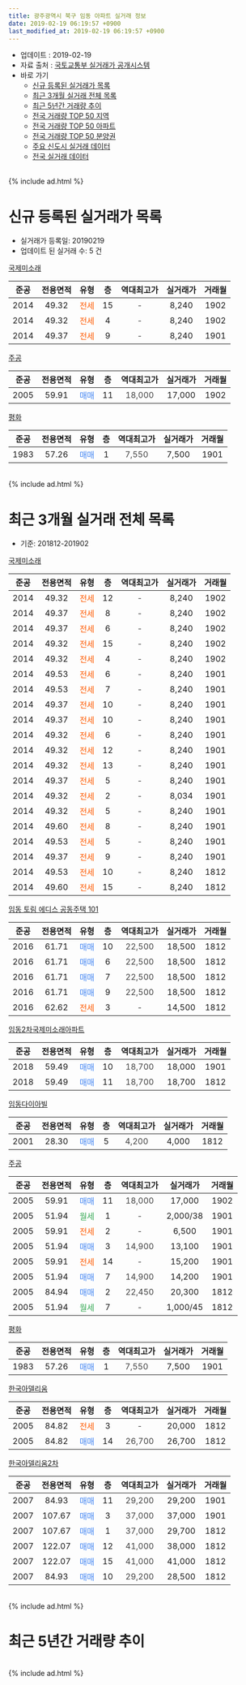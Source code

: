 ```yaml
---
title: 광주광역시 북구 임동 아파트 실거래 정보
date: 2019-02-19 06:19:57 +0900
last_modified_at: 2019-02-19 06:19:57 +0900
---
```


* 업데이트 : 2019-02-19
* 자료 출처 : [국토교통부 실거래가 공개시스템](http://rt.molit.go.kr)
* 바로 가기
    * [신규 등록된 실거래가 목록](#신규-등록된-실거래가-목록)
    * [최근 3개월 실거래 전체 목록](#최근-3개월-실거래-전체-목록)
    * [최근 5년간 거래량 추이](#최근-5년간-거래량-추이)
    * [전국 거래량 TOP 50 지역](https://ayogom.github.io/apt-trade-info/최근-3개월-전국에서-가장-거래가-많이-발생한-지역)
    * [전국 거래량 TOP 50 아파트](https://ayogom.github.io/apt-trade-info/최근-3개월-전국에서-가장-거래가-많이-발생한-아파트)
    * [전국 거래량 TOP 50 분양권](https://ayogom.github.io/apt-trade-info/최근-3개월-전국에서-가장-거래가-많이-발생한-분양권)
    * [주요 신도시 실거래 데이터](https://ayogom.github.io/apt-trade-info/주요-신도시)
    * [전국 실거래 데이터](https://ayogom.github.io/apt-trade-info/전국)
<br>
{% include ad.html %}
<br>

# 신규 등록된 실거래가 목록
* 실거래가 등록일: 20190219
* 업데이트 된 실거래 수: 5 건


[국제미소래](https://search.naver.com/search.naver?query=%EA%B4%91%EC%A3%BC%EA%B4%91%EC%97%AD%EC%8B%9C+%EB%B6%81%EA%B5%AC+%EC%9E%84%EB%8F%99+%EA%B5%AD%EC%A0%9C%EB%AF%B8%EC%86%8C%EB%9E%98)

|준공|전용면적|유형|층|역대최고가|실거래가|거래월|
|:---:|:---:|:---:|:---:|:---:|:---:|:---:|
|2014|49.32|<span style="color:#ff5a00">전세</span>|15|<span style="color:#444444">-</span>|8,240|1902|
|2014|49.32|<span style="color:#ff5a00">전세</span>|4|<span style="color:#444444">-</span>|8,240|1902|
|2014|49.37|<span style="color:#ff5a00">전세</span>|9|<span style="color:#444444">-</span>|8,240|1901|

[주공](https://search.naver.com/search.naver?query=%EA%B4%91%EC%A3%BC%EA%B4%91%EC%97%AD%EC%8B%9C+%EB%B6%81%EA%B5%AC+%EC%9E%84%EB%8F%99+%EC%A3%BC%EA%B3%B5)

|준공|전용면적|유형|층|역대최고가|실거래가|거래월|
|:---:|:---:|:---:|:---:|:---:|:---:|:---:|
|2005|59.91|<span style="color:#4285f3">매매</span>|11|<span style="color:#444444">18,000</span>|17,000|1902|

[평화](https://search.naver.com/search.naver?query=%EA%B4%91%EC%A3%BC%EA%B4%91%EC%97%AD%EC%8B%9C+%EB%B6%81%EA%B5%AC+%EC%9E%84%EB%8F%99+%ED%8F%89%ED%99%94)

|준공|전용면적|유형|층|역대최고가|실거래가|거래월|
|:---:|:---:|:---:|:---:|:---:|:---:|:---:|
|1983|57.26|<span style="color:#4285f3">매매</span>|1|<span style="color:#444444">7,550</span>|7,500|1901|


<br>
{% include ad.html %}
<br>

# 최근 3개월 실거래 전체 목록
* 기준: 201812-201902


[국제미소래](https://search.naver.com/search.naver?query=%EA%B4%91%EC%A3%BC%EA%B4%91%EC%97%AD%EC%8B%9C+%EB%B6%81%EA%B5%AC+%EC%9E%84%EB%8F%99+%EA%B5%AD%EC%A0%9C%EB%AF%B8%EC%86%8C%EB%9E%98)

|준공|전용면적|유형|층|역대최고가|실거래가|거래월|
|:---:|:---:|:---:|:---:|:---:|:---:|:---:|
|2014|49.32|<span style="color:#ff5a00">전세</span>|12|<span style="color:#444444">-</span>|8,240|1902|
|2014|49.37|<span style="color:#ff5a00">전세</span>|8|<span style="color:#444444">-</span>|8,240|1902|
|2014|49.37|<span style="color:#ff5a00">전세</span>|6|<span style="color:#444444">-</span>|8,240|1902|
|2014|49.32|<span style="color:#ff5a00">전세</span>|15|<span style="color:#444444">-</span>|8,240|1902|
|2014|49.32|<span style="color:#ff5a00">전세</span>|4|<span style="color:#444444">-</span>|8,240|1902|
|2014|49.53|<span style="color:#ff5a00">전세</span>|6|<span style="color:#444444">-</span>|8,240|1901|
|2014|49.53|<span style="color:#ff5a00">전세</span>|7|<span style="color:#444444">-</span>|8,240|1901|
|2014|49.37|<span style="color:#ff5a00">전세</span>|10|<span style="color:#444444">-</span>|8,240|1901|
|2014|49.37|<span style="color:#ff5a00">전세</span>|10|<span style="color:#444444">-</span>|8,240|1901|
|2014|49.32|<span style="color:#ff5a00">전세</span>|6|<span style="color:#444444">-</span>|8,240|1901|
|2014|49.32|<span style="color:#ff5a00">전세</span>|12|<span style="color:#444444">-</span>|8,240|1901|
|2014|49.32|<span style="color:#ff5a00">전세</span>|13|<span style="color:#444444">-</span>|8,240|1901|
|2014|49.37|<span style="color:#ff5a00">전세</span>|5|<span style="color:#444444">-</span>|8,240|1901|
|2014|49.32|<span style="color:#ff5a00">전세</span>|2|<span style="color:#444444">-</span>|8,034|1901|
|2014|49.32|<span style="color:#ff5a00">전세</span>|5|<span style="color:#444444">-</span>|8,240|1901|
|2014|49.60|<span style="color:#ff5a00">전세</span>|8|<span style="color:#444444">-</span>|8,240|1901|
|2014|49.53|<span style="color:#ff5a00">전세</span>|5|<span style="color:#444444">-</span>|8,240|1901|
|2014|49.37|<span style="color:#ff5a00">전세</span>|9|<span style="color:#444444">-</span>|8,240|1901|
|2014|49.53|<span style="color:#ff5a00">전세</span>|10|<span style="color:#444444">-</span>|8,240|1812|
|2014|49.60|<span style="color:#ff5a00">전세</span>|15|<span style="color:#444444">-</span>|8,240|1812|

[임동 토림 에디스 공동주택 101](https://search.naver.com/search.naver?query=%EA%B4%91%EC%A3%BC%EA%B4%91%EC%97%AD%EC%8B%9C+%EB%B6%81%EA%B5%AC+%EC%9E%84%EB%8F%99+%EC%9E%84%EB%8F%99+%ED%86%A0%EB%A6%BC+%EC%97%90%EB%94%94%EC%8A%A4+%EA%B3%B5%EB%8F%99%EC%A3%BC%ED%83%9D+101)

|준공|전용면적|유형|층|역대최고가|실거래가|거래월|
|:---:|:---:|:---:|:---:|:---:|:---:|:---:|
|2016|61.71|<span style="color:#4285f3">매매</span>|10|<span style="color:#444444">22,500</span>|18,500|1812|
|2016|61.71|<span style="color:#4285f3">매매</span>|6|<span style="color:#444444">22,500</span>|18,500|1812|
|2016|61.71|<span style="color:#4285f3">매매</span>|7|<span style="color:#444444">22,500</span>|18,500|1812|
|2016|61.71|<span style="color:#4285f3">매매</span>|9|<span style="color:#444444">22,500</span>|18,500|1812|
|2016|62.62|<span style="color:#ff5a00">전세</span>|3|<span style="color:#444444">-</span>|14,500|1812|

[임동2차국제미소래아파트](https://search.naver.com/search.naver?query=%EA%B4%91%EC%A3%BC%EA%B4%91%EC%97%AD%EC%8B%9C+%EB%B6%81%EA%B5%AC+%EC%9E%84%EB%8F%99+%EC%9E%84%EB%8F%992%EC%B0%A8%EA%B5%AD%EC%A0%9C%EB%AF%B8%EC%86%8C%EB%9E%98%EC%95%84%ED%8C%8C%ED%8A%B8)

|준공|전용면적|유형|층|역대최고가|실거래가|거래월|
|:---:|:---:|:---:|:---:|:---:|:---:|:---:|
|2018|59.49|<span style="color:#4285f3">매매</span>|10|<span style="color:#444444">18,700</span>|18,000|1901|
|2018|59.49|<span style="color:#4285f3">매매</span>|11|<span style="color:#444444">18,700</span>|18,700|1812|

[임동다이아빌](https://search.naver.com/search.naver?query=%EA%B4%91%EC%A3%BC%EA%B4%91%EC%97%AD%EC%8B%9C+%EB%B6%81%EA%B5%AC+%EC%9E%84%EB%8F%99+%EC%9E%84%EB%8F%99%EB%8B%A4%EC%9D%B4%EC%95%84%EB%B9%8C)

|준공|전용면적|유형|층|역대최고가|실거래가|거래월|
|:---:|:---:|:---:|:---:|:---:|:---:|:---:|
|2001|28.30|<span style="color:#4285f3">매매</span>|5|<span style="color:#444444">4,200</span>|4,000|1812|

[주공](https://search.naver.com/search.naver?query=%EA%B4%91%EC%A3%BC%EA%B4%91%EC%97%AD%EC%8B%9C+%EB%B6%81%EA%B5%AC+%EC%9E%84%EB%8F%99+%EC%A3%BC%EA%B3%B5)

|준공|전용면적|유형|층|역대최고가|실거래가|거래월|
|:---:|:---:|:---:|:---:|:---:|:---:|:---:|
|2005|59.91|<span style="color:#4285f3">매매</span>|11|<span style="color:#444444">18,000</span>|17,000|1902|
|2005|51.94|<span style="color:#34a853">월세</span>|1|<span style="color:#444444">-</span>|2,000/38|1901|
|2005|59.91|<span style="color:#ff5a00">전세</span>|2|<span style="color:#444444">-</span>|6,500|1901|
|2005|51.94|<span style="color:#4285f3">매매</span>|3|<span style="color:#444444">14,900</span>|13,100|1901|
|2005|59.91|<span style="color:#ff5a00">전세</span>|14|<span style="color:#444444">-</span>|15,200|1901|
|2005|51.94|<span style="color:#4285f3">매매</span>|7|<span style="color:#444444">14,900</span>|14,200|1901|
|2005|84.94|<span style="color:#4285f3">매매</span>|2|<span style="color:#444444">22,450</span>|20,300|1812|
|2005|51.94|<span style="color:#34a853">월세</span>|7|<span style="color:#444444">-</span>|1,000/45|1812|

[평화](https://search.naver.com/search.naver?query=%EA%B4%91%EC%A3%BC%EA%B4%91%EC%97%AD%EC%8B%9C+%EB%B6%81%EA%B5%AC+%EC%9E%84%EB%8F%99+%ED%8F%89%ED%99%94)

|준공|전용면적|유형|층|역대최고가|실거래가|거래월|
|:---:|:---:|:---:|:---:|:---:|:---:|:---:|
|1983|57.26|<span style="color:#4285f3">매매</span>|1|<span style="color:#444444">7,550</span>|7,500|1901|

[한국아델리움](https://search.naver.com/search.naver?query=%EA%B4%91%EC%A3%BC%EA%B4%91%EC%97%AD%EC%8B%9C+%EB%B6%81%EA%B5%AC+%EC%9E%84%EB%8F%99+%ED%95%9C%EA%B5%AD%EC%95%84%EB%8D%B8%EB%A6%AC%EC%9B%80)

|준공|전용면적|유형|층|역대최고가|실거래가|거래월|
|:---:|:---:|:---:|:---:|:---:|:---:|:---:|
|2005|84.82|<span style="color:#ff5a00">전세</span>|3|<span style="color:#444444">-</span>|20,000|1812|
|2005|84.82|<span style="color:#4285f3">매매</span>|14|<span style="color:#444444">26,700</span>|26,700|1812|

[한국아델리움2차](https://search.naver.com/search.naver?query=%EA%B4%91%EC%A3%BC%EA%B4%91%EC%97%AD%EC%8B%9C+%EB%B6%81%EA%B5%AC+%EC%9E%84%EB%8F%99+%ED%95%9C%EA%B5%AD%EC%95%84%EB%8D%B8%EB%A6%AC%EC%9B%802%EC%B0%A8)

|준공|전용면적|유형|층|역대최고가|실거래가|거래월|
|:---:|:---:|:---:|:---:|:---:|:---:|:---:|
|2007|84.93|<span style="color:#4285f3">매매</span>|11|<span style="color:#444444">29,200</span>|29,200|1901|
|2007|107.67|<span style="color:#4285f3">매매</span>|3|<span style="color:#444444">37,000</span>|37,000|1901|
|2007|107.67|<span style="color:#4285f3">매매</span>|1|<span style="color:#444444">37,000</span>|29,700|1812|
|2007|122.07|<span style="color:#4285f3">매매</span>|12|<span style="color:#444444">41,000</span>|38,000|1812|
|2007|122.07|<span style="color:#4285f3">매매</span>|15|<span style="color:#444444">41,000</span>|41,000|1812|
|2007|84.93|<span style="color:#4285f3">매매</span>|10|<span style="color:#444444">29,200</span>|28,500|1812|


<br>
{% include ad.html %}
<br>

# 최근 5년간 거래량 추이


<div style="width:100%;">
    <canvas id="deal_progress" height="200"></canvas>
</div>

<script>
new Chart(document.getElementById("deal_progress"), {
    type: 'line',
    data: {
        labels: ['201402','201403','201404','201405','201406','201407','201408','201409','201410','201411','201412','201501','201502','201503','201504','201505','201506','201507','201508','201509','201510','201511','201512','201601','201602','201603','201604','201605','201606','201607','201608','201609','201610','201611','201612','201701','201702','201703','201704','201705','201706','201707','201708','201709','201710','201711','201712','201801','201802','201803','201804','201805','201806','201807','201808','201809','201810','201811','201812','201901','201902'],
        datasets: [{
            label: '매매',
            pointRadius: 1,
            data: [10, 19, 10, 11, 12, 12, 16, 16, 13, 11, 12, 17, 8, 13, 11, 8, 12, 6, 9, 7, 7, 3, 3, 3, 9, 4, 7, 2, 7, 8, 8, 9, 11, 8, 7, 18, 5, 9, 8, 14, 11, 6, 6, 10, 10, 9, 10, 12, 19, 13, 5, 14, 10, 9, 9, 7, 13, 9, 12, 6, 1],
            borderColor: "rgba(255, 201, 14, 1)",
            backgroundColor: "rgba(255, 201, 14, 0.5)",
            fill: false,
            lineTension: 0
        },{
            label: '전월세',
            pointRadius: 1,
            data: [0, 5, 30, 28, 8, 5, 19, 12, 11, 3, 3, 3, 3, 7, 4, 6, 8, 4, 5, 3, 5, 3, 1, 2, 5, 7, 3, 8, 6, 8, 12, 5, 2, 7, 4, 9, 26, 4, 2, 5, 9, 11, 8, 8, 4, 9, 3, 17, 39, 17, 12, 5, 7, 5, 8, 8, 9, 4, 5, 16, 5],
            borderColor: "rgba(0, 141, 185, 1)",
            backgroundColor: "rgba(0, 141, 185, 0.5)",
            fill: false,
            lineTension: 0
        }
        ]
    },
    options: {
        responsive: true,
        title: {
            display: false
        },
        tooltips: {
            mode: 'index',
            intersect: false
        },
        hover: {
            mode: 'nearest',
            intersect: true
        },
        scales: {
            xAxes: [{
                display: true,
                scaleLabel: {
                    display: true,
                    labelString: '년/월'
                }
            }],
            yAxes: [{
                display: true,
                ticks: {
                    suggestedMin: 0,
                },
                scaleLabel: {
                    display: true,
                    labelString: '실거래 수'
                }
            }]
        }
    }
});

</script>


<br>
{% include ad.html %}
<br>

